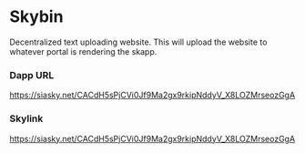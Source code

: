 # Skybin

Decentralized text uploading website. This will upload the website to whatever portal is rendering the skapp.

### Dapp URL
https://siasky.net/CACdH5sPjCVi0Jf9Ma2gx9rkipNddyV_X8LOZMrseozGgA

### Skylink
https://siasky.net/CACdH5sPjCVi0Jf9Ma2gx9rkipNddyV_X8LOZMrseozGgA
